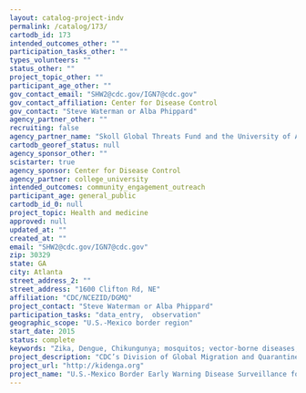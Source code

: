 ```yaml
---
layout: catalog-project-indv
permalink: /catalog/173/
cartodb_id: 173
intended_outcomes_other: ""
participation_tasks_other: ""
types_volunteers: ""
status_other: ""
project_topic_other: ""
participant_age_other: ""
gov_contact_email: "SHW2@cdc.gov/IGN7@cdc.gov"
gov_contact_affiliation: Center for Disease Control
gov_contact: "Steve Waterman or Alba Phippard"
agency_partner_other: ""
recruiting: false
agency_partner_name: "Skoll Global Threats Fund and the University of Arizona"
cartodb_georef_status: null
agency_sponsor_other: ""
scistarter: true
agency_sponsor: Center for Disease Control
agency_partner: college_university
intended_outcomes: community_engagement_outreach
participant_age: general_public
cartodb_id_0: null
project_topic: Health and medicine
approved: null
updated_at: ""
created_at: ""
email: "SHW2@cdc.gov/IGN7@cdc.gov"
zip: 30329
state: GA
city: Atlanta
street_address_2: ""
street_address: "1600 Clifton Rd, NE"
affiliation: "CDC/NCEZID/DGMQ"
project_contact: "Steve Waterman or Alba Phippard"
participation_tasks: "data_entry,  observation"
geographic_scope: "U.S.-Mexico border region"
start_date: 2015
status: complete
keywords: "Zika, Dengue, Chikungunya; mosquitos; vector-borne diseases; Aedes aegypti; surveillance"
project_description: "CDC’s Division of Global Migration and Quarantine, Skoll Global Threats Fund, and the University of Arizona are collaborating to develop a mobile app to allow community members to report symptoms of illness, and day-biting mosquitos, to monitor the potential emergence of Zika, dengue, and chikungunya in the U.S.-Mexico border region, and provide education to participants.  "
project_url: "http://kidenga.org"
project_name: "U.S.-Mexico Border Early Warning Disease Surveillance for Dengue and Chikungunya"
---
```

